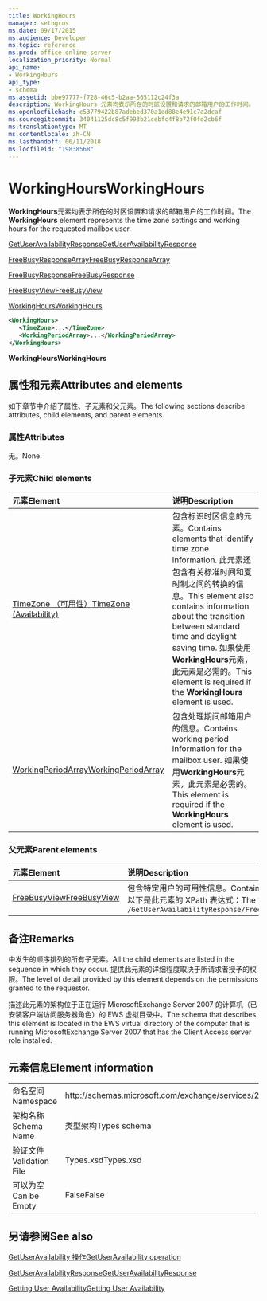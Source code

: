 ```yaml
---
title: WorkingHours
manager: sethgros
ms.date: 09/17/2015
ms.audience: Developer
ms.topic: reference
ms.prod: office-online-server
localization_priority: Normal
api_name:
- WorkingHours
api_type:
- schema
ms.assetid: bbe97777-f728-46c5-b2aa-565112c24f3a
description: WorkingHours 元素均表示所在的时区设置和请求的邮箱用户的工作时间。
ms.openlocfilehash: c53779422b87adebed370a1ed88e4e91c7a2dcaf
ms.sourcegitcommit: 34041125dc8c5f993b21cebfc4f8b72f0fd2cb6f
ms.translationtype: MT
ms.contentlocale: zh-CN
ms.lasthandoff: 06/11/2018
ms.locfileid: "19838568"
---
```

# <a name="workinghours"></a><span data-ttu-id="8e41e-103">WorkingHours</span><span class="sxs-lookup"><span data-stu-id="8e41e-103">WorkingHours</span></span>

<span data-ttu-id="8e41e-104">**WorkingHours**元素均表示所在的时区设置和请求的邮箱用户的工作时间。</span><span class="sxs-lookup"><span data-stu-id="8e41e-104">The **WorkingHours** element represents the time zone settings and working hours for the requested mailbox user.</span></span> 
  
[<span data-ttu-id="8e41e-105">GetUserAvailabilityResponse</span><span class="sxs-lookup"><span data-stu-id="8e41e-105">GetUserAvailabilityResponse</span></span>](getuseravailabilityresponse.md)
  
[<span data-ttu-id="8e41e-106">FreeBusyResponseArray</span><span class="sxs-lookup"><span data-stu-id="8e41e-106">FreeBusyResponseArray</span></span>](freebusyresponsearray.md)
  
[<span data-ttu-id="8e41e-107">FreeBusyResponse</span><span class="sxs-lookup"><span data-stu-id="8e41e-107">FreeBusyResponse</span></span>](freebusyresponse.md)
  
[<span data-ttu-id="8e41e-108">FreeBusyView</span><span class="sxs-lookup"><span data-stu-id="8e41e-108">FreeBusyView</span></span>](freebusyview.md)
  
[<span data-ttu-id="8e41e-109">WorkingHours</span><span class="sxs-lookup"><span data-stu-id="8e41e-109">WorkingHours</span></span>](workinghours-ex15websvcsotherref.md)
  
```xml
<WorkingHours>
   <TimeZone>...</TimeZone>
   <WorkingPeriodArray>...</WorkingPeriodArray>
</WorkingHours>
```

 <span data-ttu-id="8e41e-110">**WorkingHours**</span><span class="sxs-lookup"><span data-stu-id="8e41e-110">**WorkingHours**</span></span>
## <a name="attributes-and-elements"></a><span data-ttu-id="8e41e-111">属性和元素</span><span class="sxs-lookup"><span data-stu-id="8e41e-111">Attributes and elements</span></span>

<span data-ttu-id="8e41e-112">如下章节中介绍了属性、子元素和父元素。</span><span class="sxs-lookup"><span data-stu-id="8e41e-112">The following sections describe attributes, child elements, and parent elements.</span></span>
  
### <a name="attributes"></a><span data-ttu-id="8e41e-113">属性</span><span class="sxs-lookup"><span data-stu-id="8e41e-113">Attributes</span></span>

<span data-ttu-id="8e41e-114">无。</span><span class="sxs-lookup"><span data-stu-id="8e41e-114">None.</span></span>
  
### <a name="child-elements"></a><span data-ttu-id="8e41e-115">子元素</span><span class="sxs-lookup"><span data-stu-id="8e41e-115">Child elements</span></span>

|<span data-ttu-id="8e41e-116">**元素**</span><span class="sxs-lookup"><span data-stu-id="8e41e-116">**Element**</span></span>|<span data-ttu-id="8e41e-117">**说明**</span><span class="sxs-lookup"><span data-stu-id="8e41e-117">**Description**</span></span>|
|:-----|:-----|
|[<span data-ttu-id="8e41e-118">TimeZone （可用性）</span><span class="sxs-lookup"><span data-stu-id="8e41e-118">TimeZone (Availability)</span></span>](timezone-availability.md) <br/> |<span data-ttu-id="8e41e-119">包含标识时区信息的元素。</span><span class="sxs-lookup"><span data-stu-id="8e41e-119">Contains elements that identify time zone information.</span></span> <span data-ttu-id="8e41e-120">此元素还包含有关标准时间和夏时制之间的转换的信息。</span><span class="sxs-lookup"><span data-stu-id="8e41e-120">This element also contains information about the transition between standard time and daylight saving time.</span></span> <span data-ttu-id="8e41e-121">如果使用**WorkingHours**元素，此元素是必需的。</span><span class="sxs-lookup"><span data-stu-id="8e41e-121">This element is required if the **WorkingHours** element is used.</span></span>  <br/> |
|[<span data-ttu-id="8e41e-122">WorkingPeriodArray</span><span class="sxs-lookup"><span data-stu-id="8e41e-122">WorkingPeriodArray</span></span>](workingperiodarray.md) <br/> |<span data-ttu-id="8e41e-123">包含处理期间邮箱用户的信息。</span><span class="sxs-lookup"><span data-stu-id="8e41e-123">Contains working period information for the mailbox user.</span></span> <span data-ttu-id="8e41e-124">如果使用**WorkingHours**元素，此元素是必需的。</span><span class="sxs-lookup"><span data-stu-id="8e41e-124">This element is required if the **WorkingHours** element is used.</span></span>  <br/> |
   
### <a name="parent-elements"></a><span data-ttu-id="8e41e-125">父元素</span><span class="sxs-lookup"><span data-stu-id="8e41e-125">Parent elements</span></span>

|<span data-ttu-id="8e41e-126">**元素**</span><span class="sxs-lookup"><span data-stu-id="8e41e-126">**Element**</span></span>|<span data-ttu-id="8e41e-127">**说明**</span><span class="sxs-lookup"><span data-stu-id="8e41e-127">**Description**</span></span>|
|:-----|:-----|
|[<span data-ttu-id="8e41e-128">FreeBusyView</span><span class="sxs-lookup"><span data-stu-id="8e41e-128">FreeBusyView</span></span>](freebusyview.md) <br/> |<span data-ttu-id="8e41e-129">包含特定用户的可用性信息。</span><span class="sxs-lookup"><span data-stu-id="8e41e-129">Contains availability information for a specific user.</span></span>  <br/> <span data-ttu-id="8e41e-130">以下是此元素的 XPath 表达式：</span><span class="sxs-lookup"><span data-stu-id="8e41e-130">The following is the XPath expression to this element:</span></span>  <br/>  `/GetUserAvailabilityResponse/FreeBusyResponseArray/FreeBusyResponse/FreeBusyView/` <br/> |
   
## <a name="remarks"></a><span data-ttu-id="8e41e-131">备注</span><span class="sxs-lookup"><span data-stu-id="8e41e-131">Remarks</span></span>

<span data-ttu-id="8e41e-132">中发生的顺序排列的所有子元素。</span><span class="sxs-lookup"><span data-stu-id="8e41e-132">All the child elements are listed in the sequence in which they occur.</span></span> <span data-ttu-id="8e41e-133">提供此元素的详细程度取决于所请求者授予的权限。</span><span class="sxs-lookup"><span data-stu-id="8e41e-133">The level of detail provided by this element depends on the permissions granted to the requestor.</span></span>
  
<span data-ttu-id="8e41e-134">描述此元素的架构位于正在运行 MicrosoftExchange Server 2007 的计算机（已安装客户端访问服务器角色）的 EWS 虚拟目录中。</span><span class="sxs-lookup"><span data-stu-id="8e41e-134">The schema that describes this element is located in the EWS virtual directory of the computer that is running MicrosoftExchange Server 2007 that has the Client Access server role installed.</span></span>
  
## <a name="element-information"></a><span data-ttu-id="8e41e-135">元素信息</span><span class="sxs-lookup"><span data-stu-id="8e41e-135">Element information</span></span>

|||
|:-----|:-----|
|<span data-ttu-id="8e41e-136">命名空间</span><span class="sxs-lookup"><span data-stu-id="8e41e-136">Namespace</span></span>  <br/> |http://schemas.microsoft.com/exchange/services/2006/types  <br/> |
|<span data-ttu-id="8e41e-137">架构名称</span><span class="sxs-lookup"><span data-stu-id="8e41e-137">Schema Name</span></span>  <br/> |<span data-ttu-id="8e41e-138">类型架构</span><span class="sxs-lookup"><span data-stu-id="8e41e-138">Types schema</span></span>  <br/> |
|<span data-ttu-id="8e41e-139">验证文件</span><span class="sxs-lookup"><span data-stu-id="8e41e-139">Validation File</span></span>  <br/> |<span data-ttu-id="8e41e-140">Types.xsd</span><span class="sxs-lookup"><span data-stu-id="8e41e-140">Types.xsd</span></span>  <br/> |
|<span data-ttu-id="8e41e-141">可以为空</span><span class="sxs-lookup"><span data-stu-id="8e41e-141">Can be Empty</span></span>  <br/> |<span data-ttu-id="8e41e-142">False</span><span class="sxs-lookup"><span data-stu-id="8e41e-142">False</span></span>  <br/> |
   
## <a name="see-also"></a><span data-ttu-id="8e41e-143">另请参阅</span><span class="sxs-lookup"><span data-stu-id="8e41e-143">See also</span></span>



[<span data-ttu-id="8e41e-144">GetUserAvailability 操作</span><span class="sxs-lookup"><span data-stu-id="8e41e-144">GetUserAvailability operation</span></span>](getuseravailability-operation.md)
  
[<span data-ttu-id="8e41e-145">GetUserAvailabilityResponse</span><span class="sxs-lookup"><span data-stu-id="8e41e-145">GetUserAvailabilityResponse</span></span>](getuseravailabilityresponse.md)


[<span data-ttu-id="8e41e-146">Getting User Availability</span><span class="sxs-lookup"><span data-stu-id="8e41e-146">Getting User Availability</span></span>](http://msdn.microsoft.com/library/d4133fcb-9b0f-4e6b-aadf-a389da83516a%28Office.15%29.aspx)

